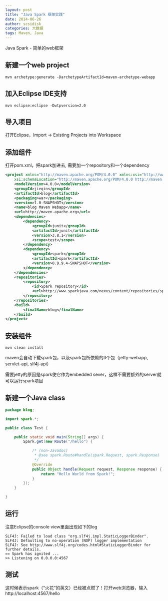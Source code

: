 ```yaml
---
layout: post
title: "Java Spark 框架实践"
date: 2014-06-26
author: scsidisk
categories: 大数据
tags: Maven, Java
---
```


Java Spark - 简单的web框架

## 新建一个web project

```
mvn archetype:generate -DarchetypeArtifactId=maven-archetype-webapp
```


## 加入Eclipse IDE支持

```
mvn eclipse:eclipse -Dwtpversion=2.0
```

## 导入项目

打开Eclipse，Import -> Existing Projects into Workspace

## 添加组件

打开pom.xml，把spark加进去, 需要加一个repository和一个dependency

```xml
<project xmlns="http://maven.apache.org/POM/4.0.0" xmlns:xsi="http://www.w3.org/2001/XMLSchema-instance"
    xsi:schemaLocation="http://maven.apache.org/POM/4.0.0 http://maven.apache.org/maven-v4_0_0.xsd">
    <modelVersion>4.0.0</modelVersion>
    <groupId>jieqin</groupId>
    <artifactId>blog</artifactId>
    <packaging>war</packaging>
    <version>1.0-SNAPSHOT</version>
    <name>blog Maven Webapp</name>
    <url>http://maven.apache.org</url>
    <dependencies>
        <dependency>
            <groupId>junit</groupId>
            <artifactId>junit</artifactId>
            <version>3.8.1</version>
            <scope>test</scope>
        </dependency>
        <dependency>
            <groupId>spark</groupId>
            <artifactId>spark</artifactId>
            <version>0.9.9.4-SNAPSHOT</version>
        </dependency>
    </dependencies>
    <repositories>
        <repository>
            <id>Spark repository</id>
            <url>http://www.sparkjava.com/nexus/content/repositories/spark/</url>
        </repository>
    </repositories>
    <build>
        <finalName>blog</finalName>
    </build>
</project>
```

## 安装组件

```
mvn clean install
```

maven会自动下载spark包，以及spark包所依赖的3个包（jetty-webapp, servlet-api, slf4j-api）

需要jetty的原因是spark使它作为embedded sever，这样不需要额外的server就可以运行spark项目

## 新建一个Java class

```java
package blog;

import spark.*;

public class Test {

    public static void main(String[] args) {
        Spark.get(new Route("/hello") {

            /* (non-Javadoc)
             * @see spark.Route#handle(spark.Request, spark.Response)
             */
            @Override
            public Object handle(Request request, Response response) {
                return "Hello World from Spark!";
            }
        });
    }

}
```

## 运行

注意Eclipse的console view里面出现如下的log

```
SLF4J: Failed to load class "org.slf4j.impl.StaticLoggerBinder".
SLF4J: Defaulting to no-operation (NOP) logger implementation
SLF4J: See http://www.slf4j.org/codes.html#StaticLoggerBinder for further details.
== Spark has ignited ...
>> Listening on 0.0.0.0:4567
```

## 测试

这时候表示spark（“火花”的英文）已经被点燃了！打开web浏览器，输入http://localhost:4567/hello

